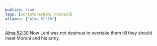 ```yaml
---
publish: true
tags: [Scripture/BoM, noGraph]
aliases: ["Alma 52:30"]
---
```

[Alma 52:30](https://churchofjesuschrist.org/study/scriptures/bofm/alma/52?lang=eng&id=p30#p30) Now Lehi was not desirous to overtake them till they should meet Moroni and his army.
